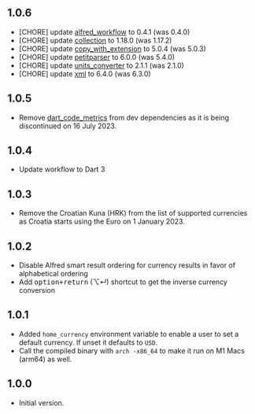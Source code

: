 ## 1.0.6

- [CHORE] update [alfred_workflow](https://pub.dev/packages/alfred_workflow) to 0.4.1 (was 0.4.0)
- [CHORE] update [collection](https://pub.dev/packages/collection) to 1.18.0 (was 1.17.2)
- [CHORE] update [copy_with_extension](https://pub.dev/packages/copy_with_extension) to 5.0.4 (was 5.0.3)
- [CHORE] update [petitparser](https://pub.dev/packages/petitparser) to 6.0.0 (was 5.4.0)
- [CHORE] update [units_converter](https://pub.dev/packages/units_converter) to 2.1.1 (was 2.1.0)
- [CHORE] update [xml](https://pub.dev/packages/xml) to 6.4.0 (was 6.3.0)

## 1.0.5

- Remove [dart_code_metrics](https://pub.dev/packages/dart_code_metrics) from dev dependencies as it is being discontinued on 16 July 2023.

## 1.0.4

- Update workflow to Dart 3

## 1.0.3

- Remove the Croatian Kuna (HRK) from the list of supported currencies as Croatia starts using the Euro on 1 January 2023.

## 1.0.2

- Disable Alfred smart result ordering for currency results in favor of alphabetical ordering
- Add <kbd>option+return</kbd> (⌥↵) shortcut to get the inverse currency conversion

## 1.0.1

- Added `home_currency` environment variable to enable a user to set a default currency. If unset it defaults to `USD`.
- Call the compiled binary with `arch -x86_64` to make it run on M1 Macs (arm64) as well.

## 1.0.0

- Initial version.
